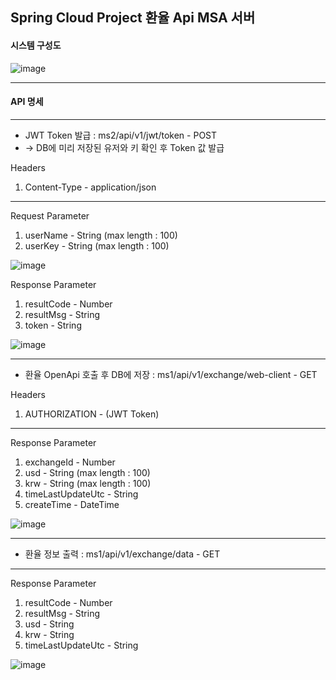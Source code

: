 ## Spring Cloud Project 환율 Api MSA 서버


#### 시스템 구성도

![image](https://github.com/LeeYuHwan/ExchangeApiServerForMSA/assets/66478929/bb581073-2973-4054-ba8a-6f1ea8c3c25a)


--------------------

#### API 명세
---------------------
+ JWT Token 발급 : ms2/api/v1/jwt/token - POST
+ -> DB에 미리 저장된 유저와 키 확인 후  Token 값 발급

Headers

1. Content-Type - application/json
------------

Request Parameter

1. userName - String (max length : 100)
2. userKey - String (max length : 100)

![image](https://github.com/LeeYuHwan/ExchangeRateApiServerForWebFlux/assets/66478929/763de445-10ae-4011-b1e7-530df094b53a)


Response Parameter

1. resultCode - Number
2. resultMsg - String
3. token - String

![image](https://github.com/LeeYuHwan/ExchangeRateApiServerForWebFlux/assets/66478929/9a9bd675-c69c-4bfa-96cd-8a5495c82c87)

---------------------

+ 환율 OpenApi 호출 후 DB에 저장 : ms1/api/v1/exchange/web-client - GET

Headers
1. AUTHORIZATION - (JWT Token)   
-----------

Response Parameter

1. exchangeId - Number
2. usd - String (max length : 100)
3. krw - String (max length : 100)
4. timeLastUpdateUtc - String
5. createTime - DateTime

![image](https://github.com/LeeYuHwan/ExchangeRateApiServerForWebFlux/assets/66478929/3456c163-6bf9-4798-ae99-87e9dc3ff068)

---------------------

+ 환율 정보 출력 : ms1/api/v1/exchange/data - GET

-----------

Response Parameter

1. resultCode - Number
2. resultMsg - String
3. usd - String
4. krw - String
5. timeLastUpdateUtc - String

![image](https://github.com/LeeYuHwan/ExchangeRateApiServerForWebFlux/assets/66478929/2aa0a974-9ef8-459e-a3c8-d40655e36b39)
























